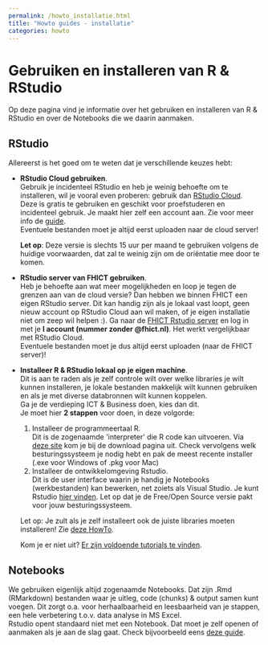 ```yaml
---
permalink: /howto_installatie.html
title: "Howto guides - installatie"
categories: howto
---
```

# Gebruiken en installeren van R & RStudio
Op deze pagina vind je informatie over het gebruiken en installeren van R & RStudio en over de Notebooks die we daarin aanmaken. 

## RStudio
Allereerst is het goed om te weten dat je verschillende keuzes hebt:
- **RStudio Cloud gebruiken**.  
Gebruik je incidenteel RStudio en heb je weinig behoefte om te installeren, wil je vooral even proberen: gebruik dan [RStudio Cloud](https://rstudio.cloud/). Deze is gratis te gebruiken en geschikt voor proefstuderen en incidenteel gebruik. Je maakt hier zelf een account aan. Zie voor meer info de [guide](https://rstudio.cloud/learn/guide).   
Eventuele bestanden moet je altijd eerst uploaden naar de cloud server! 

    **Let op**: Deze versie is slechts 15 uur per maand te gebruiken volgens de huidige voorwaarden, dat zal te weinig zijn om de oriëntatie mee door te komen.

- **RStudio server van FHICT gebruiken**.  
Heb je behoefte aan wat meer mogelijkheden en loop je tegen de grenzen aan van de cloud versie? Dan hebben we binnen FHICT een eigen RStudio server. Dit kan handig zijn als je lokaal vast loopt, geen nieuw account op RStudio Cloud aan wil maken, of je eigen installatie niet om zeep wil helpen :). Ga naar de [FHICT Rstudio server](https://rstudio.app.fhict.nl/) en log in met je **I account (nummer zonder @fhict.nl)**. Het werkt vergelijkbaar met RStudio Cloud.   
Eventuele bestanden moet je dus altijd eerst uploaden (naar de FHICT server)! 

- **Installeer R & RStudio lokaal op je eigen machine**.  
Dit is aan te raden als je zelf controle wilt over welke libraries je wilt kunnen installeren, je lokale bestanden makkelijk wilt kunnen gebruiken en als je met diverse databronnen wilt kunnen koppelen.  
Ga je de verdieping ICT & Business doen, kies dan dit.  
Je moet hier **2 stappen** voor doen, in deze volgorde:
    1. Installeer de programmeertaal R.  
    Dit is de zogenaamde 'interpreter' die R code kan uitvoeren. Via [deze site](https://cloud.r-project.org/) kom je bij de download pagina uit. Check vervolgens welk besturingssysteem je nodig hebt en pak de meest recente installer (.exe voor Windows of .pkg voor Mac)
    2. Installeer de ontwikkelomgeving Rstudio.  
    Dit is de user interface waarin je handig je Notebooks (werkbestanden) kan bewerken, net zoiets als Visual Studio. Je kunt Rstudio [hier vinden](https://rstudio.com/products/rstudio/download/). Let op dat je de Free/Open Source versie pakt voor jouw besturingssysteem.  

    Let op: Je zult als je zelf installeert ook de juiste libraries moeten installeren! Zie [deze HowTo](howto_install_libraries).
    
    Kom je er niet uit? [Er zijn voldoende tutorials te vinden](https://bfy.tw/QRhs).

## Notebooks
We gebruiken eigenlijk altijd zogenaamde Notebooks. Dat zijn .Rmd (RMarkdown) bestanden waar je uitleg, code (chunks) & output samen kunt voegen. Dit zorgt o.a. voor herhaalbaarheid en leesbaarheid van je stappen, een hele verbetering t.o.v. data analyse in MS Excel.   
Rstudio opent standaard niet met een Notebook. Dat moet je zelf openen of aanmaken als je aan de slag gaat. Check bijvoorbeeld eens [deze guide](https://rmarkdown.rstudio.com/lesson-2.html).